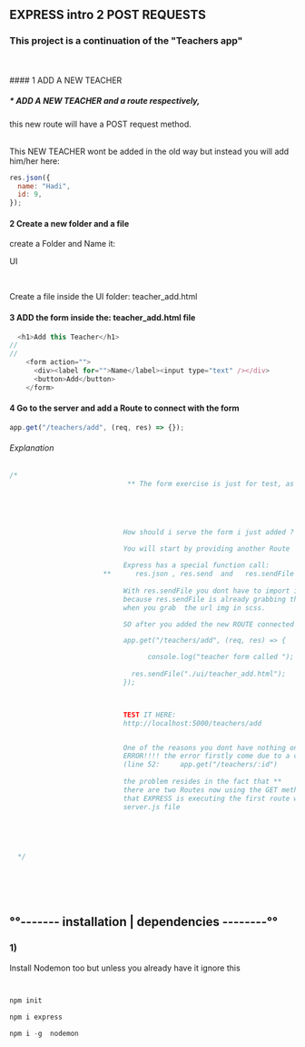 ## EXPRESS intro 2 POST REQUESTS

### This project is a continuation of the "Teachers app"

<br>
<br>
#### 1 ADD A NEW TEACHER

##### \* ADD A NEW TEACHER and a route respectively,

<p>                            this new route will have a POST request method.

<br>
<br>

This NEW TEACHER wont be added in the old way but instead you will add him/her
here:

</p>

```javascript
res.json({
  name: "Hadi",
  id: 9,
});
```

#### 2 Create a new folder and a file

<p>                            create a Folder and Name it:

UI

</p>

<br>

<p> 
Create a file inside the UI folder:
teacher_add.html

</p>

#### 3 ADD the form inside the: teacher_add.html file

```javascript
  <h1>Add this Teacher</h1>
//
//
    <form action="">
      <div><label for="">Name</label><input type="text" /></div>
      <button>Add</button>
    </form>

```

#### 4 Go to the server and add a Route to connect with the form

```javascript
app.get("/teachers/add", (req, res) => {});
```

###### Explanation

```javascript
/*
                             ** The form exercise is just for test, as you rarely use this in that way **





                            How should i serve the form i just added ? 

                            You will start by providing another Route
                            
                            Express has a special function call:
                       **      res.json , res.send  and   res.sendFile
 
                            With res.sendFile you dont have to import it on the Top and then requiring it,
                            because res.sendFile is already grabbing the file from the folder, a bit like
                            when you grab  the url img in scss.

                            SO after you added the new ROUTE connected to the add html like so:

                            app.get("/teachers/add", (req, res) => {

                                  console.log("teacher form called ");
                               
                              res.sendFile("./ui/teacher_add.html");
                            });



                            TEST IT HERE:
                            http://localhost:5000/teachers/add


                            One of the reasons you dont have nothing on the browser is because there is an
                            ERROR!!!! the error firstly come due to a conflict with another ROUTE in this file
                            (line 52:     app.get("/teachers/:id") 
                            
                            the problem resides in the fact that **
                            there are two Routes now using the GET method and what is happening is
                            that EXPRESS is executing the first route with the GET it finds when checking the 
                            server.js file


                            
  
  
  */
```

<br>
<br>
<br>

## °°------- installation | dependencies --------°°

### 1)

<p>Install Nodemon too but unless you already have it ignore this </p>

```javascript


npm init

npm i express

npm i -g  nodemon


```

<br>
